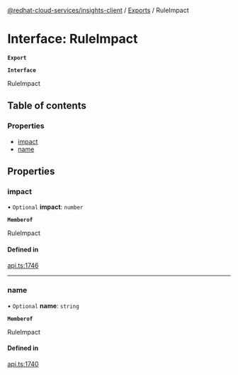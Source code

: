 [@redhat-cloud-services/insights-client](../README.md) / [Exports](../modules.md) / RuleImpact

# Interface: RuleImpact

**`Export`**

**`Interface`**

RuleImpact

## Table of contents

### Properties

- [impact](RuleImpact.md#impact)
- [name](RuleImpact.md#name)

## Properties

### impact

• `Optional` **impact**: `number`

**`Memberof`**

RuleImpact

#### Defined in

[api.ts:1746](https://github.com/mkholjuraev/javascript-clients/blob/master/packages/insights/api.ts#L1746)

___

### name

• `Optional` **name**: `string`

**`Memberof`**

RuleImpact

#### Defined in

[api.ts:1740](https://github.com/mkholjuraev/javascript-clients/blob/master/packages/insights/api.ts#L1740)
